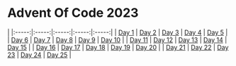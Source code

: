 # Advent Of Code 2023

|
|:-----:|:-----:|:-----:|:-----:|:-----:|
| [Day 1](https://github.com/lvainio/Advent-Of-Code-2023/tree/main/solutions/day1) | [Day 2](https://github.com/lvainio/Advent-Of-Code-2023/tree/main/solutions/day2) | [Day 3](https://github.com/lvainio/Advent-Of-Code-2023/tree/main/solutions/day3) | [Day 4](https://github.com/lvainio/Advent-Of-Code-2023/tree/main/solutions/day4) | [Day 5](https://github.com/lvainio/Advent-Of-Code-2023/tree/main/solutions/day5) |
| [Day 6](https://github.com/lvainio/Advent-Of-Code-2023/tree/main/solutions/day6) | [Day 7](https://github.com/lvainio/Advent-Of-Code-2023/tree/main/solutions/day7) | [Day 8](https://github.com/lvainio/Advent-Of-Code-2023/tree/main/solutions/day8) | [Day 9](https://github.com/lvainio/Advent-Of-Code-2023/tree/main/solutions/day9) | [Day 10](https://github.com/lvainio/Advent-Of-Code-2023/tree/main/solutions/day10) |
| [Day 11](https://github.com/lvainio/Advent-Of-Code-2023/tree/main/solutions/day11) | [Day 12](https://github.com/lvainio/Advent-Of-Code-2023/tree/main/solutions/day12) | [Day 13](https://github.com/lvainio/Advent-Of-Code-2023/tree/main/solutions/day13) | [Day 14](https://github.com/lvainio/Advent-Of-Code-2023/tree/main/solutions/day14) | [Day 15](https://github.com/lvainio/Advent-Of-Code-2023/tree/main/solutions/day15) |
| [Day 16](https://github.com/lvainio/Advent-Of-Code-2023/tree/main/solutions/day16) | [Day 17](https://github.com/lvainio/Advent-Of-Code-2023/tree/main/solutions/day17) | [Day 18](https://github.com/lvainio/Advent-Of-Code-2023/tree/main/solutions/day18) | [Day 19](https://github.com/lvainio/Advent-Of-Code-2023/tree/main/solutions/day19) | [Day 20](https://github.com/lvainio/Advent-Of-Code-2023/tree/main/solutions/day20) |
| [Day 21](https://github.com/lvainio/Advent-Of-Code-2023/tree/main/solutions/day21) | [Day 22](https://github.com/lvainio/Advent-Of-Code-2023/tree/main/solutions/day22) | [Day 23](https://github.com/lvainio/Advent-Of-Code-2023/tree/main/solutions/day23) | [Day 24](https://github.com/lvainio/Advent-Of-Code-2023/tree/main/solutions/day24) | [Day 25](https://github.com/lvainio/Advent-Of-Code-2023/tree/main/solutions/day25) |
